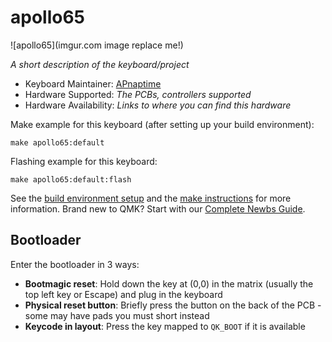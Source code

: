 # apollo65

![apollo65](imgur.com image replace me!)

*A short description of the keyboard/project*

* Keyboard Maintainer: [APnaptime](https://github.com/APnaptime)
* Hardware Supported: *The PCBs, controllers supported*
* Hardware Availability: *Links to where you can find this hardware*

Make example for this keyboard (after setting up your build environment):

    make apollo65:default

Flashing example for this keyboard:

    make apollo65:default:flash

See the [build environment setup](https://docs.qmk.fm/#/getting_started_build_tools) and the [make instructions](https://docs.qmk.fm/#/getting_started_make_guide) for more information. Brand new to QMK? Start with our [Complete Newbs Guide](https://docs.qmk.fm/#/newbs).

## Bootloader

Enter the bootloader in 3 ways:

* **Bootmagic reset**: Hold down the key at (0,0) in the matrix (usually the top left key or Escape) and plug in the keyboard
* **Physical reset button**: Briefly press the button on the back of the PCB - some may have pads you must short instead
* **Keycode in layout**: Press the key mapped to `QK_BOOT` if it is available
